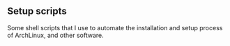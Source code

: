 ## Setup scripts

Some shell scripts that I use to automate the installation and setup process of ArchLinux, and other software.
